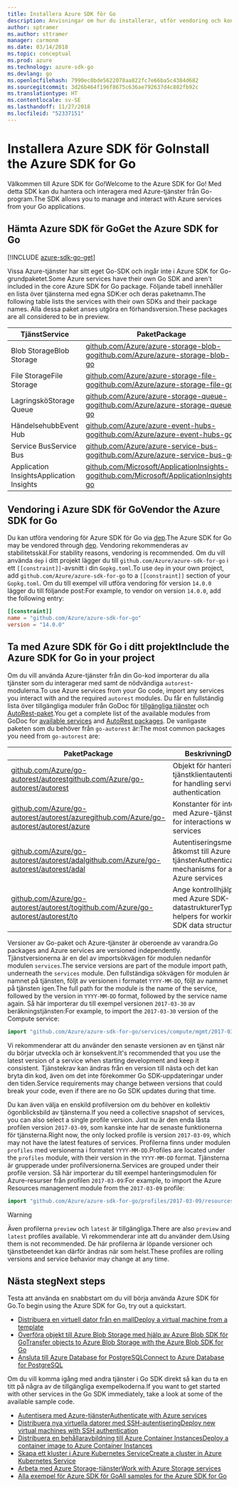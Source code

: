```yaml
---
title: Installera Azure SDK för Go
description: Anvisningar om hur du installerar, utför vendoring och konfigurerar Azure SDK för Go.
author: sptramer
ms.author: sttramer
manager: carmonm
ms.date: 03/14/2018
ms.topic: conceptual
ms.prod: azure
ms.technology: azure-sdk-go
ms.devlang: go
ms.openlocfilehash: 7990ec8bde5622078aa822fc7e66ba5c4384d682
ms.sourcegitcommit: 3d26b464f196f8675c636ae792637d4c882fb92c
ms.translationtype: HT
ms.contentlocale: sv-SE
ms.lasthandoff: 11/27/2018
ms.locfileid: "52337151"
---
```

# <a name="install-the-azure-sdk-for-go"></a><span data-ttu-id="0f879-103">Installera Azure SDK för Go</span><span class="sxs-lookup"><span data-stu-id="0f879-103">Install the Azure SDK for Go</span></span>

<span data-ttu-id="0f879-104">Välkommen till Azure SDK för Go!</span><span class="sxs-lookup"><span data-stu-id="0f879-104">Welcome to the Azure SDK for Go!</span></span> <span data-ttu-id="0f879-105">Med detta SDK kan du hantera och interagera med Azure-tjänster från Go-program.</span><span class="sxs-lookup"><span data-stu-id="0f879-105">The SDK allows you to manage and interact with Azure services from your Go applications.</span></span>

## <a name="get-the-azure-sdk-for-go"></a><span data-ttu-id="0f879-106">Hämta Azure SDK för Go</span><span class="sxs-lookup"><span data-stu-id="0f879-106">Get the Azure SDK for Go</span></span>

[!INCLUDE [azure-sdk-go-get](includes/azure-sdk-go-get.md)]

<span data-ttu-id="0f879-107">Vissa Azure-tjänster har sitt eget Go-SDK och ingår inte i Azure SDK for Go-grundpaketet.</span><span class="sxs-lookup"><span data-stu-id="0f879-107">Some Azure services have their own Go SDK and aren't included in the core Azure SDK for Go package.</span></span> <span data-ttu-id="0f879-108">Följande tabell innehåller en lista över tjänsterna med egna SDK:er och deras paketnamn.</span><span class="sxs-lookup"><span data-stu-id="0f879-108">The following table lists the services with their own SDKs and their package names.</span></span> <span data-ttu-id="0f879-109">Alla dessa paket anses utgöra en förhandsversion.</span><span class="sxs-lookup"><span data-stu-id="0f879-109">These packages are all considered to be in preview.</span></span>

| <span data-ttu-id="0f879-110">Tjänst</span><span class="sxs-lookup"><span data-stu-id="0f879-110">Service</span></span> | <span data-ttu-id="0f879-111">Paket</span><span class="sxs-lookup"><span data-stu-id="0f879-111">Package</span></span> |
|---------|---------|
| <span data-ttu-id="0f879-112">Blob Storage</span><span class="sxs-lookup"><span data-stu-id="0f879-112">Blob Storage</span></span> | [<span data-ttu-id="0f879-113">github.com/Azure/azure-storage-blob-go</span><span class="sxs-lookup"><span data-stu-id="0f879-113">github.com/Azure/azure-storage-blob-go</span></span>](https://github.com/Azure/azure-storage-blob-go) |
| <span data-ttu-id="0f879-114">File Storage</span><span class="sxs-lookup"><span data-stu-id="0f879-114">File Storage</span></span> | [<span data-ttu-id="0f879-115">github.com/Azure/azure-storage-file-go</span><span class="sxs-lookup"><span data-stu-id="0f879-115">github.com/Azure/azure-storage-file-go</span></span>](https://github.com/Azure/azure-storage-file-go) |
| <span data-ttu-id="0f879-116">Lagringskö</span><span class="sxs-lookup"><span data-stu-id="0f879-116">Storage Queue</span></span> | [<span data-ttu-id="0f879-117">github.com/Azure/azure-storage-queue-go</span><span class="sxs-lookup"><span data-stu-id="0f879-117">github.com/Azure/azure-storage-queue-go</span></span>](https://github.com/Azure/azure-storage-queue-go) |
| <span data-ttu-id="0f879-118">Händelsehubb</span><span class="sxs-lookup"><span data-stu-id="0f879-118">Event Hub</span></span> | [<span data-ttu-id="0f879-119">github.com/Azure/azure-event-hubs-go</span><span class="sxs-lookup"><span data-stu-id="0f879-119">github.com/Azure/azure-event-hubs-go</span></span>](https://github.com/Azure/azure-event-hubs-go) |
| <span data-ttu-id="0f879-120">Service Bus</span><span class="sxs-lookup"><span data-stu-id="0f879-120">Service Bus</span></span> | [<span data-ttu-id="0f879-121">github.com/Azure/azure-service-bus-go</span><span class="sxs-lookup"><span data-stu-id="0f879-121">github.com/Azure/azure-service-bus-go</span></span>](https://github.com/Azure/azure-service-bus-go) |
| <span data-ttu-id="0f879-122">Application Insights</span><span class="sxs-lookup"><span data-stu-id="0f879-122">Application Insights</span></span> | [<span data-ttu-id="0f879-123">github.com/Microsoft/ApplicationInsights-go</span><span class="sxs-lookup"><span data-stu-id="0f879-123">github.com/Microsoft/ApplicationInsights-go</span></span>](https://github.com/Microsoft/ApplicationInsights-go) |

## <a name="vendor-the-azure-sdk-for-go"></a><span data-ttu-id="0f879-124">Vendoring i Azure SDK för Go</span><span class="sxs-lookup"><span data-stu-id="0f879-124">Vendor the Azure SDK for Go</span></span>

<span data-ttu-id="0f879-125">Du kan utföra vendoring för Azure SDK för Go via [dep](https://github.com/golang/dep).</span><span class="sxs-lookup"><span data-stu-id="0f879-125">The Azure SDK for Go may be vendored through [dep](https://github.com/golang/dep).</span></span> <span data-ttu-id="0f879-126">Vendoring rekommenderas av stabilitetsskäl.</span><span class="sxs-lookup"><span data-stu-id="0f879-126">For stability reasons, vendoring is recommended.</span></span> <span data-ttu-id="0f879-127">Om du vill använda `dep` i ditt projekt lägger du till `github.com/Azure/azure-sdk-for-go` i ett `[[constraint]]`-avsnitt i din `Gopkg.toml`.</span><span class="sxs-lookup"><span data-stu-id="0f879-127">To use `dep` in your own project, add `github.com/Azure/azure-sdk-for-go` to a `[[constraint]]` section of your `Gopkg.toml`.</span></span> <span data-ttu-id="0f879-128">Om du till exempel vill utföra vendoring för version `14.0.0` lägger du till följande post:</span><span class="sxs-lookup"><span data-stu-id="0f879-128">For example, to vendor on version `14.0.0`, add the following entry:</span></span>

```toml
[[constraint]]
name = "github.com/Azure/azure-sdk-for-go"
version = "14.0.0"
```

## <a name="include-the-azure-sdk-for-go-in-your-project"></a><span data-ttu-id="0f879-129">Ta med Azure SDK för Go i ditt projekt</span><span class="sxs-lookup"><span data-stu-id="0f879-129">Include the Azure SDK for Go in your project</span></span>

<span data-ttu-id="0f879-130">Om du vill använda Azure-tjänster från din Go-kod importerar du alla tjänster som du interagerar med samt de nödvändiga `autorest`-modulerna.</span><span class="sxs-lookup"><span data-stu-id="0f879-130">To use Azure services from your Go code, import any services you interact with and the required `autorest` modules.</span></span>
<span data-ttu-id="0f879-131">Du får en fullständig lista över tillgängliga moduler från GoDoc för [tillgängliga tjänster](https://godoc.org/github.com/Azure/azure-sdk-for-go) och [AutoRest-paket](https://godoc.org/github.com/Azure/go-autorest).</span><span class="sxs-lookup"><span data-stu-id="0f879-131">You get a complete list of the available modules from GoDoc for [available services](https://godoc.org/github.com/Azure/azure-sdk-for-go) and [AutoRest packages](https://godoc.org/github.com/Azure/go-autorest).</span></span> <span data-ttu-id="0f879-132">De vanligaste paketen som du behöver från `go-autorest` är:</span><span class="sxs-lookup"><span data-stu-id="0f879-132">The most common packages you need from `go-autorest` are:</span></span>

| <span data-ttu-id="0f879-133">Paket</span><span class="sxs-lookup"><span data-stu-id="0f879-133">Package</span></span> | <span data-ttu-id="0f879-134">Beskrivning</span><span class="sxs-lookup"><span data-stu-id="0f879-134">Description</span></span> |
|---------|-------------|
| <span data-ttu-id="0f879-135">[github.com/Azure/go-autorest/autorest][autorest]</span><span class="sxs-lookup"><span data-stu-id="0f879-135">[github.com/Azure/go-autorest/autorest][autorest]</span></span> | <span data-ttu-id="0f879-136">Objekt för hantering av tjänstklientautentisering</span><span class="sxs-lookup"><span data-stu-id="0f879-136">Objects for handling service client authentication</span></span> |
| <span data-ttu-id="0f879-137">[github.com/Azure/go-autorest/autorest/azure][autorest/azure]</span><span class="sxs-lookup"><span data-stu-id="0f879-137">[github.com/Azure/go-autorest/autorest/azure][autorest/azure]</span></span> | <span data-ttu-id="0f879-138">Konstanter för interaktioner med Azure-tjänster</span><span class="sxs-lookup"><span data-stu-id="0f879-138">Constants for interactions with Azure services</span></span> |
| <span data-ttu-id="0f879-139">[github.com/Azure/go-autorest/autorest/adal][autorest/adal]</span><span class="sxs-lookup"><span data-stu-id="0f879-139">[github.com/Azure/go-autorest/autorest/adal][autorest/adal]</span></span> | <span data-ttu-id="0f879-140">Autentiseringsmekanismer för åtkomst till Azure-tjänster</span><span class="sxs-lookup"><span data-stu-id="0f879-140">Authentication mechanisms for accessing Azure services</span></span> |
| <span data-ttu-id="0f879-141">[github.com/Azure/go-autorest/autorest/to][autorest/to]</span><span class="sxs-lookup"><span data-stu-id="0f879-141">[github.com/Azure/go-autorest/autorest/to][autorest/to]</span></span> | <span data-ttu-id="0f879-142">Ange kontrollhjälp för att arbeta med Azure SDK-datastrukturer</span><span class="sxs-lookup"><span data-stu-id="0f879-142">Type assertion helpers for working with Azure SDK data structures</span></span> |

[autorest]: https://godoc.org/github.com/Azure/go-autorest/autorest
[autorest/azure]: https://godoc.org/github.com/Azure/go-autorest/autorest/azure
[autorest/adal]: https://godoc.org/github.com/Azure/go-autorest/autorest/adal
[autorest/to]: https://godoc.org/github.com/Azure/go-autorest/autorest/to

<span data-ttu-id="0f879-143">Versioner av Go-paket och Azure-tjänster är oberoende av varandra.</span><span class="sxs-lookup"><span data-stu-id="0f879-143">Go packages and Azure services are versioned independently.</span></span> <span data-ttu-id="0f879-144">Tjänstversionerna är en del av importsökvägen för modulen nedanför modulen `services`.</span><span class="sxs-lookup"><span data-stu-id="0f879-144">The service versions are part of the module import path, underneath the `services` module.</span></span> <span data-ttu-id="0f879-145">Den fullständiga sökvägen för modulen är namnet på tjänsten, följt av versionen i formatet `YYYY-MM-DD`, följt av namnet på tjänsten igen.</span><span class="sxs-lookup"><span data-stu-id="0f879-145">The full path for the module is the name of the service, followed by the version in `YYYY-MM-DD` format, followed by the service name again.</span></span> <span data-ttu-id="0f879-146">Så här importerar du till exempel versionen `2017-03-30` av beräkningstjänsten:</span><span class="sxs-lookup"><span data-stu-id="0f879-146">For example, to import the `2017-03-30` version of the Compute service:</span></span>

```go
import "github.com/Azure/azure-sdk-for-go/services/compute/mgmt/2017-03-30/compute"
```

<span data-ttu-id="0f879-147">Vi rekommenderar att du använder den senaste versionen av en tjänst när du börjar utveckla och är konsekvent.</span><span class="sxs-lookup"><span data-stu-id="0f879-147">It's recommended that you use the latest version of a service when starting development and keep it consistent.</span></span>
<span data-ttu-id="0f879-148">Tjänstekrav kan ändras från en version till nästa och det kan bryta din kod, även om det inte förekommer Go SDK-uppdateringar under den tiden.</span><span class="sxs-lookup"><span data-stu-id="0f879-148">Service requirements may change between versions that could break your code, even if there are no Go SDK updates during that time.</span></span>

<span data-ttu-id="0f879-149">Du kan även välja en enskild profilversion om du behöver en kollektiv ögonblicksbild av tjänsterna.</span><span class="sxs-lookup"><span data-stu-id="0f879-149">If you need a collective snapshot of services, you can also select a single profile version.</span></span> <span data-ttu-id="0f879-150">Just nu är den enda låsta profilen version `2017-03-09`, som kanske inte har de senaste funktionerna för tjänsterna.</span><span class="sxs-lookup"><span data-stu-id="0f879-150">Right now, the only locked profile is version `2017-03-09`, which may not have the latest features of services.</span></span> <span data-ttu-id="0f879-151">Profilerna finns under modulen `profiles` med versionerna i formatet `YYYY-MM-DD`.</span><span class="sxs-lookup"><span data-stu-id="0f879-151">Profiles are located under the `profiles` module, with their version in the `YYYY-MM-DD` format.</span></span> <span data-ttu-id="0f879-152">Tjänsterna är grupperade under profilversionerna.</span><span class="sxs-lookup"><span data-stu-id="0f879-152">Services are grouped under their profile version.</span></span> <span data-ttu-id="0f879-153">Så här importerar du till exempel hanteringsmodulen för Azure-resurser från profilen `2017-03-09`:</span><span class="sxs-lookup"><span data-stu-id="0f879-153">For example, to import the Azure Resources management module from the `2017-03-09` profile:</span></span>

```go
import "github.com/Azure/azure-sdk-for-go/profiles/2017-03-09/resources/mgmt/resources"
```

> [!WARNING]
> <span data-ttu-id="0f879-154">Även profilerna `preview` och `latest` är tillgängliga.</span><span class="sxs-lookup"><span data-stu-id="0f879-154">There are also `preview` and `latest` profiles available.</span></span> <span data-ttu-id="0f879-155">Vi rekommenderar inte att du använder dem.</span><span class="sxs-lookup"><span data-stu-id="0f879-155">Using them is not recommended.</span></span> <span data-ttu-id="0f879-156">De här profilerna är löpande versioner och tjänstbeteendet kan därför ändras när som helst.</span><span class="sxs-lookup"><span data-stu-id="0f879-156">These profiles are rolling versions and service behavior may change at any time.</span></span>

## <a name="next-steps"></a><span data-ttu-id="0f879-157">Nästa steg</span><span class="sxs-lookup"><span data-stu-id="0f879-157">Next steps</span></span>

<span data-ttu-id="0f879-158">Testa att använda en snabbstart om du vill börja använda Azure SDK för Go.</span><span class="sxs-lookup"><span data-stu-id="0f879-158">To begin using the Azure SDK for Go, try out a quickstart.</span></span>

* [<span data-ttu-id="0f879-159">Distribuera en virtuell dator från en mall</span><span class="sxs-lookup"><span data-stu-id="0f879-159">Deploy a virtual machine from a template</span></span>](azure-sdk-go-qs-vm.md)
* [<span data-ttu-id="0f879-160">Överföra objekt till Azure Blob Storage med hjälp av Azure Blob SDK för Go</span><span class="sxs-lookup"><span data-stu-id="0f879-160">Transfer objects to Azure Blob Storage with the Azure Blob SDK for Go</span></span>](/azure/storage/blobs/storage-quickstart-blobs-go?toc=%2fgo%2fazure%2ftoc.json)
* [<span data-ttu-id="0f879-161">Ansluta till Azure Database for PostgreSQL</span><span class="sxs-lookup"><span data-stu-id="0f879-161">Connect to Azure Database for PostgreSQL</span></span>](/azure/postgresql/connect-go?toc=%2fgo%2fazure%2ftoc.json)

<span data-ttu-id="0f879-162">Om du vill komma igång med andra tjänster i Go SDK direkt så kan du ta en titt på några av de tillgängliga exempelkoderna.</span><span class="sxs-lookup"><span data-stu-id="0f879-162">If you want to get started with other services in the Go SDK immediately, take a look at some of the available sample code.</span></span>

* [<span data-ttu-id="0f879-163">Autentisera med Azure-tjänster</span><span class="sxs-lookup"><span data-stu-id="0f879-163">Authenticate with Azure services</span></span>](https://github.com/Azure-Samples/azure-sdk-for-go-samples/tree/master/internal/iam)
* [<span data-ttu-id="0f879-164">Distribuera nya virtuella datorer med SSH-autentisering</span><span class="sxs-lookup"><span data-stu-id="0f879-164">Deploy new virtual machines with SSH authentication</span></span>](https://github.com/Azure-Samples/azure-sdk-for-go-samples/tree/master/compute)
* [<span data-ttu-id="0f879-165">Distribuera en behållaravbildning till Azure Container Instances</span><span class="sxs-lookup"><span data-stu-id="0f879-165">Deploy a container image to Azure Container Instances</span></span>](https://github.com/Azure-Samples/azure-sdk-for-go-samples/tree/master/containerinstance)
* [<span data-ttu-id="0f879-166">Skapa ett kluster i Azure Kubernetes Service</span><span class="sxs-lookup"><span data-stu-id="0f879-166">Create a cluster in Azure Kubernetes Service</span></span>](https://github.com/Azure-Samples/azure-sdk-for-go-samples/tree/master/containerservice)
* [<span data-ttu-id="0f879-167">Arbeta med Azure Storage-tjänster</span><span class="sxs-lookup"><span data-stu-id="0f879-167">Work with Azure Storage services</span></span>](https://github.com/Azure-Samples/azure-sdk-for-go-samples/tree/master/storage)
* [<span data-ttu-id="0f879-168">Alla exempel för Azure SDK för Go</span><span class="sxs-lookup"><span data-stu-id="0f879-168">All samples for the Azure SDK for Go</span></span>](https://github.com/azure-samples/azure-sdk-for-go-samples)
